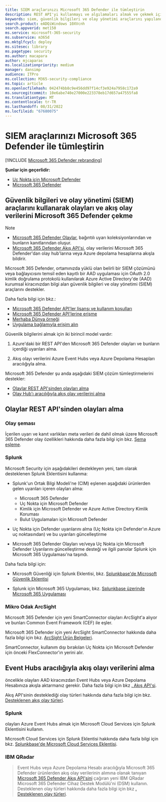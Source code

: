```yaml
---
title: SIEM araçlarınızı Microsoft 365 Defender ile tümleştirin
description: REST API'yi kullanmayı ve algılamaları almak ve çekmek için desteklenen güvenlik bilgilerini ve olay yönetimi araçlarını yapılandırmayı öğrenin.
keywords: siem, güvenlik bilgileri ve olay yönetimi araçlarını yapılandırma, splunk, arcsight, özel göstergeler, rest API, uyarı tanımları, risk göstergeleri
search.product: eADQiWindows 10XVcnh
search.appverid: met150
ms.service: microsoft-365-security
ms.subservice: m365d
ms.mktglfcycl: deploy
ms.sitesec: library
ms.pagetype: security
ms.author: macapara
author: mjcaparas
ms.localizationpriority: medium
manager: dansimp
audience: ITPro
ms.collection: M365-security-compliance
ms.topic: article
ms.openlocfilehash: 042474bb8c9e456dd97f14cf3e924a7958c172a9
ms.sourcegitcommit: 10e6abe740e27000e223378eb17d657a47555fa8
ms.translationtype: MT
ms.contentlocale: tr-TR
ms.lasthandoff: 08/31/2022
ms.locfileid: "67680075"
---
```

# <a name="integrate-your-siem-tools-with-microsoft-365-defender"></a>SIEM araçlarınızı Microsoft 365 Defender ile tümleştirin

[!INCLUDE [Microsoft 365 Defender rebranding](../../includes/microsoft-defender.md)]

**Şunlar için geçerlidir:**
- [Uç Nokta için Microsoft Defender](https://go.microsoft.com/fwlink/p/?linkid=2154037)
- [Microsoft 365 Defender](https://go.microsoft.com/fwlink/?linkid=2118804)

## <a name="pull-microsoft-365-defender-incidents-and-streaming-event-data-using-security-information-and-events-management-siem-tools"></a>Güvenlik bilgileri ve olay yönetimi (SIEM) araçlarını kullanarak olayları ve akış olay verilerini Microsoft 365 Defender çekme

> [!NOTE]
>
> - [Microsoft 365 Defender Olaylar](incident-queue.md), bağıntılı uyarı koleksiyonlarından ve bunların kanıtlarından oluşur.
> - [Microsoft 365 Defender Akış API'si](streaming-api.md), olay verilerini Microsoft 365 Defender'dan olay hub'larına veya Azure depolama hesaplarına akışla bildirir.

Microsoft 365 Defender, ortamınızda yüklü olan belirli bir SIEM çözümünü veya bağlayıcısını temsil eden kayıtlı bir AAD uygulaması için OAuth 2.0 kimlik doğrulama protokolü kullanılarak Azure Active Directory'de (AAD) kurumsal kiracınızdan bilgi alan güvenlik bilgileri ve olay yönetimi (SIEM) araçlarını destekler. 

Daha fazla bilgi için bkz.:

- [Microsoft 365 Defender API'ler lisansı ve kullanım koşulları](api-terms.md)
- [Microsoft 365 Defender API'lerine erişme](api-access.md)
- [Merhaba Dünya örneği](api-hello-world.md)
- [Uygulama bağlamıyla erişim alın](api-create-app-web.md)

Güvenlik bilgilerini almak için iki birincil model vardır: 

1.  Azure'daki bir REST API'den Microsoft 365 Defender olayları ve bunların içerdiği uyarıları alma. 

2.  Akış olayı verilerini Azure Event Hubs veya Azure Depolama Hesapları aracılığıyla alma. 

Microsoft 365 Defender şu anda aşağıdaki SIEM çözüm tümleştirmelerini destekler: 

- [Olaylar REST API'sinden olayları alma](#ingesting-incidents-from-the-incidents-rest-api)
- [Olay Hub'ı aracılığıyla akış olay verilerini alma](#ingesting-streaming-event-data-via-event-hubs)

## <a name="ingesting-incidents-from-the-incidents-rest-api"></a>Olaylar REST API'sinden olayları alma

### <a name="incident-schema"></a>Olay şeması
İçerilen uyarı ve kanıt varlıkları meta verileri de dahil olmak üzere Microsoft 365 Defender olay özellikleri hakkında daha fazla bilgi için bkz. [Şema eşleme](../defender/api-list-incidents.md#schema-mapping).

### <a name="splunk"></a>Splunk

Microsoft Security için aşağıdakileri destekleyen yeni, tam olarak desteklenen Splunk Eklentisini kullanma:

- Splunk'un Ortak Bilgi Modeli'ne (CIM) eşlenen aşağıdaki ürünlerden gelen uyarıları içeren olayları alma:

  - Microsoft 365 Defender
  - Uç Nokta için Microsoft Defender
  - Kimlik için Microsoft Defender ve Azure Active Directory Kimlik Koruması
  - Bulut Uygulamaları için Microsoft Defender

- Uç Nokta için Defender uyarılarını alma (Uç Nokta için Defender'ın Azure uç noktasından) ve bu uyarıları güncelleştirme

- Microsoft 365 Defender Olayları ve/veya Uç Nokta için Microsoft Defender Uyarılarını güncelleştirme desteği ve ilgili panolar Splunk için Microsoft 365 Uygulaması'na taşındı. 

Daha fazla bilgi için:

- Microsoft Güvenliği için Splunk Eklentisi, bkz. [Splunkbase'de Microsoft Güvenlik Eklentisi](https://splunkbase.splunk.com/app/6207/#/overview)

- Splunk için Microsoft 365 Uygulaması, bkz. [Splunkbase üzerinde Microsoft 365 Uygulaması](https://splunkbase.splunk.com/app/3786/)

### <a name="micro-focus-arcsight"></a>Mikro Odak ArcSight

Microsoft 365 Defender için yeni SmartConnector olayları ArcSight'a alıyor ve bunları Common Event Framework (CEF) ile eşler.

Microsoft 365 Defender için yeni ArcSight SmartConnector hakkında daha fazla bilgi için bkz. [ArcSight Ürün Belgeleri](https://community.microfocus.com/cyberres/productdocs/w/connector-documentation/39246/smartconnector-for-microsoft-365-defender).

SmartConnector, kullanım dışı bırakılan Uç Nokta için Microsoft Defender için önceki FlexConnector'ın yerini alır.
  

## <a name="ingesting-streaming-event-data-via-event-hubs"></a>Event Hubs aracılığıyla akış olayı verilerini alma

öncelikle olayları AAD kiracınızdan Event Hubs veya Azure Depolama Hesabınıza akışla aktarmanız gerekir. Daha fazla bilgi için bkz [. Akış API'si](../defender/streaming-api.md).

Akış API'sinin desteklediği olay türleri hakkında daha fazla bilgi için bkz. [Desteklenen akış olay türleri](../defender/supported-event-types.md).

### <a name="splunk"></a>Splunk

olayları Azure Event Hubs almak için Microsoft Cloud Services için Splunk Eklentisini kullanın.  

Microsoft Cloud Services için Splunk Eklentisi hakkında daha fazla bilgi için bkz. [Splunkbase'de Microsoft Cloud Services Eklentisi](https://splunkbase.splunk.com/app/3110/).
  

### <a name="ibm-qradar"></a>IBM QRadar
>Event Hubs veya Azure Depolama Hesabı aracılığıyla Microsoft 365 Defender ürünlerden akış olay verilerinin alımına olanak tanıyan [Microsoft 365 Defender Akış API'sini](streaming-api.md) çağıran yeni IBM QRadar Microsoft 365 Defender Cihaz Destek Modülü'ni (DSM) kullanın. Desteklenen olay türleri hakkında daha fazla bilgi için bkz [. Desteklenen olay türleri](supported-event-types.md).
